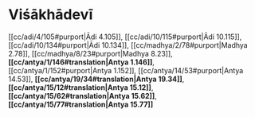 # Viśākhādevī

[[cc/adi/4/105#purport|Ādi 4.105]], [[cc/adi/10/115#purport|Ādi 10.115]], [[cc/adi/10/134#purport|Ādi 10.134]], [[cc/madhya/2/78#purport|Madhya 2.78]], [[cc/madhya/8/23#purport|Madhya 8.23]], **[[cc/antya/1/146#translation|Antya 1.146]]**, [[cc/antya/1/152#purport|Antya 1.152]], [[cc/antya/14/53#purport|Antya 14.53]], **[[cc/antya/19/34#translation|Antya 19.34]]**, **[[cc/antya/15/12#translation|Antya 15.12]]**, **[[cc/antya/15/62#translation|Antya 15.62]]**, **[[cc/antya/15/77#translation|Antya 15.77]]**

